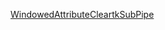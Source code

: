 [WindowedAttributeCleartkSubPipe](https://github.com/Johnsd11/TestRepo/wiki/WindowedAttributeCleartkSubPipe)